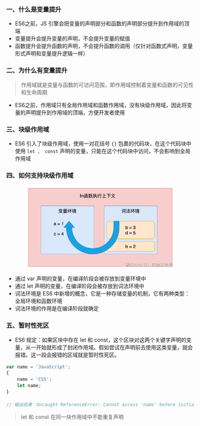 ### 一、什么是变量提升

- ES6之前，JS 引擎会把变量的声明部分和函数的声明部分提升到作用域的顶端
- 变量提升会提升变量的声明，不会提升变量的赋值
- 函数提升会提升函数的声明，不会提升函数的调用（仅针对函数式声明，变量形式声明和变量提升逻辑一样）

### 二、为什么有变量提升

> 作用域就是变量与函数的可访问范围，即作用域控制着变量和函数的可见性和生命周期

- ES6之前，作用域只有全局作用域和函数作用域，没有块级作用域，因此将变量的声明提升到作用域的顶端，方便开发者使用

### 三、块级作用域

- ES6 引入了块级作用域，使用一对花括号 `{}` 包裹的代码块，在这个代码块中使用 `let 、 const` 声明的变量，只能在这个代码块中访问，不会影响到全局作用域

### 四、如何支持块级作用域

<img src="../static/a_11_1.png" alt="图片描述" width="400" style="display: block; margin: 10px auto;">

- 通过 var 声明的变量，在编译阶段会被存放到变量环境中
- 通过 let 声明的变量，在编译阶段会被存放到词法环境中
- 词法环境是 ES6 中新增的概念，它是一种存储变量的机制，它有两种类型：全局环境和函数环境
- 词法环境的作用是在编译阶段就确定

### 五、暂时性死区

- ES6 规定：如果区块中存在 let 和 const，这个区块对这两个关键字声明的变量，从一开始就形成了封闭作用域。假如尝试在声明前去使用这类变量，就会报错。这一段会报错的区域就是暂时性死区。

```js
var name = 'JavaScript';
{
	name = 'CSS';
	let name;
}

// 输出结果：Uncaught ReferenceError: Cannot access 'name' before initialization
```

> let 和 const 在同一块作用域中不能重复声明